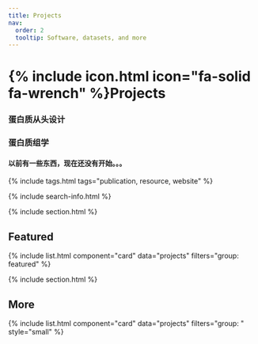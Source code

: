 ```yaml
---
title: Projects
nav:
  order: 2
  tooltip: Software, datasets, and more
---
```


# {% include icon.html icon="fa-solid fa-wrench" %}Projects

### 蛋白质从头设计
### 蛋白质组学

#### 以前有一些东西，现在还没有开始。。。

{% include tags.html tags="publication, resource, website" %}

{% include search-info.html %}

{% include section.html %}

## Featured

{% include list.html component="card" data="projects" filters="group: featured" %}

{% include section.html %}

## More

{% include list.html component="card" data="projects" filters="group: " style="small" %}
